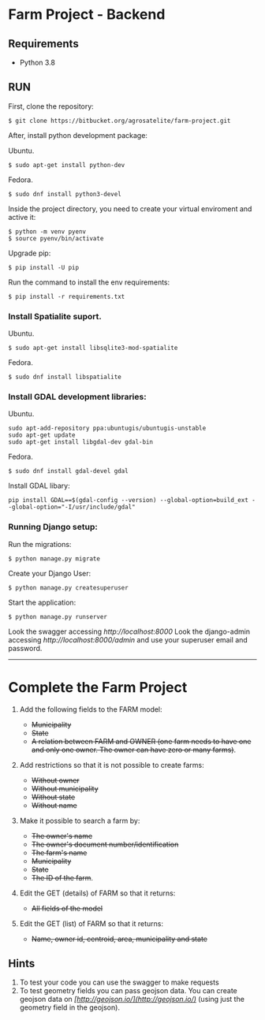 
# Farm Project - Backend


## Requirements

 - Python 3.8

## RUN

First, clone the repository:
```shell
$ git clone https://bitbucket.org/agrosatelite/farm-project.git
```

After, install python development package:

Ubuntu.
```shell
$ sudo apt-get install python-dev
```

Fedora.
```shell
$ sudo dnf install python3-devel
```

Inside the project directory, you need to create your virtual enviroment and active it:
```shell
$ python -m venv pyenv
$ source pyenv/bin/activate
```

Upgrade pip:
```shell
$ pip install -U pip
```

Run the command to install the env requirements:
```shell
$ pip install -r requirements.txt
```

### Install Spatialite suport.

Ubuntu.
```shell
$ sudo apt-get install libsqlite3-mod-spatialite
```

Fedora.
```shell
$ sudo dnf install libspatialite
```

### Install GDAL development libraries:

Ubuntu.
```shell
sudo apt-add-repository ppa:ubuntugis/ubuntugis-unstable
sudo apt-get update
sudo apt-get install libgdal-dev gdal-bin
```

Fedora.
```shell
$ sudo dnf install gdal-devel gdal
```

Install GDAL libary:
```shell
pip install GDAL==$(gdal-config --version) --global-option=build_ext --global-option="-I/usr/include/gdal"
```

### Running Django setup:

Run the migrations:
```shell
$ python manage.py migrate
```

Create your Django User:
```shell
$ python manage.py createsuperuser
```
Start the application:
```shell
$ python manage.py runserver
```
Look the swagger accessing *http://localhost:8000*
Look the django-admin accessing *http://localhost:8000/admin* and use your superuser email and password.

---

# Complete the Farm Project

1. Add the following fields to the FARM model:
    * ~~Municipality~~
    * ~~State~~
    * ~~A relation between FARM and OWNER (one farm needs to have one and only one owner. The owner can have zero or many farms)~~.

2. Add restrictions so that it is not possible to create farms:
    * ~~Without owner~~
    * ~~Without municipality~~
    * ~~Without state~~
    * ~~Without name~~

3. Make it possible to search a farm by:
    * ~~The owner's name~~
    * ~~The owner's document number/identification~~
    * ~~The farm's name~~
    * ~~Municipality~~
    * ~~State~~
    * ~~The ID of the farm~~.

4. Edit the GET (details) of FARM so that it returns:
    * ~~All fields of the model~~

5. Edit the GET (list) of FARM so that it returns:
    * ~~Name, owner id, centroid, area, municipality and state~~

## Hints
1. To test your code you can use the swagger to make requests
2. To test geometry fields you can pass geojson data. You can create geojson data on *[http://geojson.io/](http://geojson.io/)*  (using just the geometry field in the geojson).
